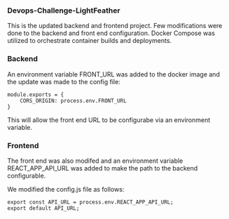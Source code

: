 ### **Devops-Challenge-LightFeather**
This is the updated backend and frontend project. Few modifications were done to the backend and front end configuration. Docker Compose was utilized to orchestrate container builds and deployments.

### **Backend**
An environment variable FRONT_URL was added to the docker image and the update was made to the config file:
```
module.exports = {
    CORS_ORIGIN: process.env.FRONT_URL
}
```
This will allow the front end URL to be configurabe via an environment variable.

### **Frontend**
The front end was also modifed and an environment variable REACT_APP_API_URL was added to make the path to the backend configurable.

We modified the config.js file as follows:
```
export const API_URL = process.env.REACT_APP_API_URL;
export default API_URL;
```
